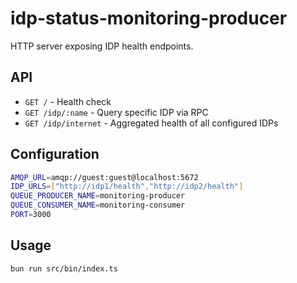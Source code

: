 # idp-status-monitoring-producer

HTTP server exposing IDP health endpoints.

## API

- `GET /` - Health check
- `GET /idp/:name` - Query specific IDP via RPC
- `GET /idp/internet` - Aggregated health of all configured IDPs

## Configuration

```bash
AMQP_URL=amqp://guest:guest@localhost:5672
IDP_URLS=["http://idp1/health","http://idp2/health"]
QUEUE_PRODUCER_NAME=monitoring-producer
QUEUE_CONSUMER_NAME=monitoring-consumer
PORT=3000
```

## Usage

```bash
bun run src/bin/index.ts
```
